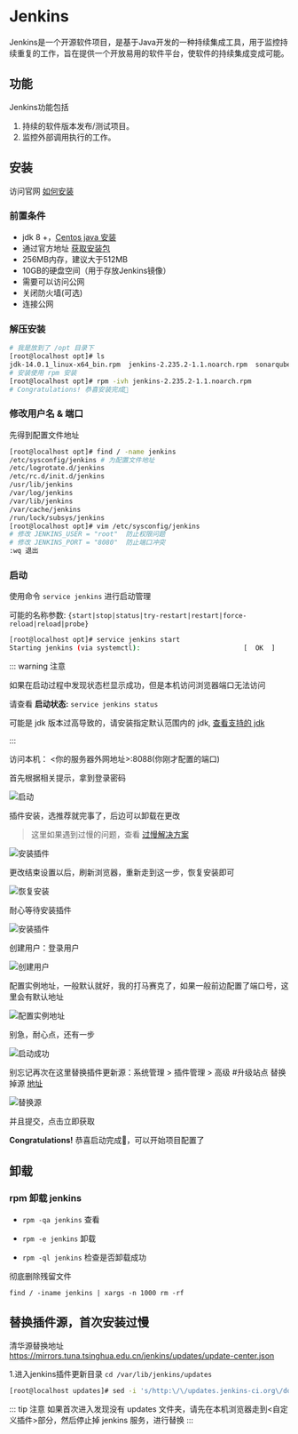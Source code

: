 # Jenkins

Jenkins是一个开源软件项目，是基于Java开发的一种持续集成工具，用于监控持续重复的工作，旨在提供一个开放易用的软件平台，使软件的持续集成变成可能。

## 功能

Jenkins功能包括

1. 持续的软件版本发布/测试项目。
2. 监控外部调用执行的工作。

## 安装

访问官网 [如何安装](https://www.jenkins.io/zh/doc/book/installing/)

### 前置条件

- jdk 8 +，[Centos java 安装](/blog/java/java.md#安装)
- 通过官方地址 [获取安装包](https://pkg.jenkins.io/debian-stable/)
- 256MB内存，建议大于512MB
- 10GB的硬盘空间（用于存放Jenkins镜像）
- 需要可以访问公网
- 关闭防火墙(可选)
- 连接公网

### 解压安装

```sh
# 我是放到了 /opt 目录下
[root@localhost opt]# ls
jdk-14.0.1_linux-x64_bin.rpm  jenkins-2.235.2-1.1.noarch.rpm  sonarqube-8.4.0.35506  sonarqube-8.4.0.35506.zip
# 安装使用 rpm 安装
[root@localhost opt]# rpm -ivh jenkins-2.235.2-1.1.noarch.rpm
# Congratulations! 恭喜安装完成🎉
```
<!-- cd /var/lib/jenkins/updates -->

### 修改用户名 & 端口

先得到配置文件地址

```sh
[root@localhost opt]# find / -name jenkins
/etc/sysconfig/jenkins # 为配置文件地址
/etc/logrotate.d/jenkins
/etc/rc.d/init.d/jenkins
/usr/lib/jenkins
/var/log/jenkins
/var/lib/jenkins
/var/cache/jenkins
/run/lock/subsys/jenkins
[root@localhost opt]# vim /etc/sysconfig/jenkins
# 修改 JENKINS_USER = "root"  防止权限问题
# 修改 JENKINS_PORT = "8080"  防止端口冲突
:wq 退出
```

### 启动

使用命令 `service jenkins` 进行启动管理

可能的名称参数: `{start|stop|status|try-restart|restart|force-reload|reload|probe}`

```sh
[root@localhost opt]# service jenkins start
Starting jenkins (via systemctl):                          [  OK  ]
```

::: warning 注意

如果在启动过程中发现状态栏显示成功，但是本机访问浏览器端口无法访问

请查看 **启动状态:** `service jenkins status`

可能是 jdk 版本过高导致的，请安装指定默认范围内的 jdk, [查看支持的 jdk](https://pkg.jenkins.io/redhat-stable/)

:::

访问本机： <你的服务器外网地址>:8088(你刚才配置的端口)

首先根据相关提示，拿到登录密码

![启动](/engineering/jenkins_start.png)

插件安装，选推荐就完事了，后边可以卸载在更改

> 这里如果遇到过慢的问题，查看 [过慢解决方案](/blog/engineering/jenkins.md#替换插件源，首次安装过慢)

![安装插件](/engineering/jenkins_install_plugin.png)

更改结束设置以后，刷新浏览器，重新走到这一步，恢复安装即可

![恢复安装](/engineering/jenkins_reinstall_plugin.png)

耐心等待安装插件

![安装插件](/engineering/jenkins_success.png)

创建用户：登录用户

![创建用户](/engineering/jenkins_create_user.png)

配置实例地址，一般默认就好，我的打马赛克了，如果一般前边配置了端口号，这里会有默认地址

![配置实例地址](/engineering/jenkins_instance_url.png)

别急，耐心点，还有一步

![启动成功](/engineering/jenkins_sucess_start.png)

别忘记再次在这里替换插件更新源：系统管理 > 插件管理 > 高级 #升级站点 替换掉源 [地址](/blog/engineering/jenkins.md#替换插件源，首次安装过慢)

![替换源](/engineering/jenkins_replace_plugin_url.png)

并且提交，点击立即获取

**Congratulations!** 恭喜启动完成🎉，可以开始项目配置了

## 卸载

### rpm 卸载 jenkins

- `rpm -qa jenkins` 查看

- `rpm -e jenkins` 卸载

- `rpm -ql jenkins` 检查是否卸载成功

彻底删除残留文件

`find / -iname jenkins | xargs -n 1000 rm -rf`

## 替换插件源，首次安装过慢

清华源替换地址 <https://mirrors.tuna.tsinghua.edu.cn/jenkins/updates/update-center.json>

1.进入jenkins插件更新目录 `cd /var/lib/jenkins/updates`

```sh
[root@localhost updates]# sed -i 's/http:\/\/updates.jenkins-ci.org\/download/https:\/\/mirrors.tuna.tsinghua.edu.cn\/jenkins/g' default.json && sed -i 's/http:\/\/www.google.com/https:\/\/www.baidu.com/g' default.json
```

::: tip 注意
如果首次进入发现没有 updates 文件夹，请先在本机浏览器走到<自定义插件>部分，然后停止掉 jenkins 服务，进行替换
:::
